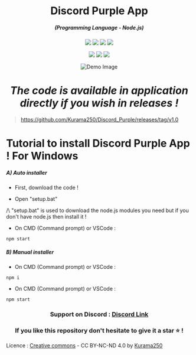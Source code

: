 <h1 align="center">Discord Purple App</h1>
<em><h5 align="center">(Programming Language - Node.js)</h5></em>

<p align="center">
  <img src="https://img.shields.io/github/stars/Kurama250/Discord_Purple">
  <img src="https://img.shields.io/github/license/Kurama250/Discord_Purple">
  <img src="https://img.shields.io/github/repo-size/Kurama250/Discord_Purple">
  <img src="https://img.shields.io/badge/stability-stable-green">
</p>

<p align="center">
  <img src="https://img.shields.io/npm/v/module-name">
  <img src="https://img.shields.io/npm/v/electron?label=electron">
  <img src="https://img.shields.io/npm/v/electron-builder?label=electron-builder">
</p>

<p align="center">
  <img src="https://github.com/Kurama250/Discord_Purple/blob/main/img/app-icon.ico" alt="Demo Image">
</p>

<em><h1 align="center">The code is available in application directly if you wish in releases !</h1></em>
> https://github.com/Kurama250/Discord_Purple/releases/tag/v1.0

# Tutorial to install Discord Purple App ! For Windows

<h5>A) Auto installer</h5>

- First, download the code !

- Open "setup.bat"

/\ "setup.bat" is used to download the node.js modules you need but if you don't have node.js then install it !

- On CMD (Command prompt) or VSCode :

```shell
npm start
```

<h5>B) Manual installer</h5>

- On CMD (Command prompt) or VSCode :

```shell
npm i
```

- On CMD (Command prompt) or VSCode :

```shell
npm start
```

<h3 align="center"><strong>Support on Discord :</strong> <a href="https://discord.gg/6aebQGdDxB">Discord Link</a></3>
<h3 align="center">If you like this repository don't hesitate to give it a star ⭐ !</h3>

Licence : [Creative commons](https://creativecommons.org/licenses/by-nc-nd/4.0/deed.en) - CC BY-NC-ND 4.0 by [Kurama250](https://github.com/Kurama250)

